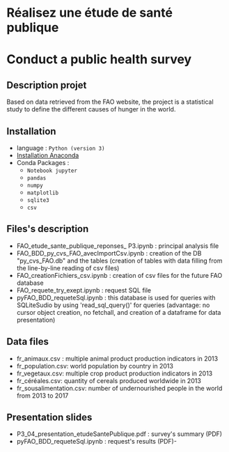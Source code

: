 

# Réalisez une étude de santé publique 
# Conduct a public health survey


## Description projet
Based on data retrieved from the FAO website, the project is a statistical study to define the different causes of hunger in the world.

## Installation
- language : `Python (version 3)`
- [Installation Anaconda](https://www.anaconda.com/products/individual)
- Conda Packages :   
  - `Notebook jupyter`
  - `pandas`
  - `numpy`
  - `matplotlib`
  - `sqlite3`
  - `csv`  

## Files's description
- FAO_etude_sante_publique_reponses_ P3.ipynb : principal analysis file
- FAO_BDD_py_cvs_FAO_avecImportCsv.ipynb : creation of the DB "py_cvs_FAO.db" and the tables (creation of tables with data filling from the line-by-line reading of csv files) 
- FAO_creationFichiers_csv.ipynb : creation of csv files for the future FAO database
- FAO_requete_try_exept.ipynb : request SQL file
- pyFAO_BDD_requeteSql.ipynb : this database is used for queries with SQLiteSudio by using 'read_sql_query()' for queries (advantage: no cursor object creation, no fetchall, and     creation of a dataframe for data presentation)

## Data files
- fr_animaux.csv : multiple animal product production indicators in 2013
- fr_population.csv: world population by country in 2013
- fr_vegetaux.csv: multiple crop product production indicators in 2013
- fr_céréales.csv: quantity of cereals produced worldwide in 2013 
- fr_sousalimentation.csv: number of undernourished people in the world from 2013 to 2017

## Presentation slides
- P3_04_presentation_etudeSantePublique.pdf : survey's summary (PDF)
- pyFAO_BDD_requeteSql.ipynb : request's results (PDF)- 

